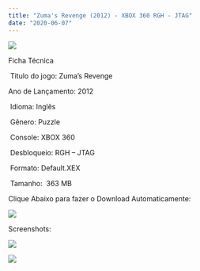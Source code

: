 ```yaml
---
title: "Zuma's Revenge (2012) - XBOX 360 RGH - JTAG"
date: "2020-06-07"
---
```


![](https://1.bp.blogspot.com/-UTsuVJIsA1o/XtxYsA26QeI/AAAAAAAAKp8/Bwd_u-KxMlgepjzDJwyaXnMYGwO8jpCkACK4BGAsYHg/large.jpg)

Ficha Técnica

 Titulo do jogo: Zuma’s Revenge 

Ano de Lançamento: 2012

 Idioma: Inglês

 Gênero: Puzzle

 Console: XBOX 360

 Desbloqueio: RGH – JTAG

 Formato: Default.XEX

 Tamanho:  363 MB

Clique Abaixo para fazer o Download Automaticamente:

[![](https://1.bp.blogspot.com/-eNerQjlxWXg/Xsyoy1YwxPI/AAAAAAAAG8o/qs-0XGNQDR4jSn0uGinE3EzKZZ6GoZnEACPcBGAYYCw/s1600/LINK1.png)](https://zee.gl/UNY1)

Screenshots:

[![](https://1.bp.blogspot.com/-hpsFjvfpaUI/XtxYs9mFdrI/AAAAAAAAKqA/OMKgwpEG_jQr_N8jKFQqL5sRzauEqrUlgCK4BGAsYHg/w400-h225/maxresdefault.jpg)](https://1.bp.blogspot.com/-hpsFjvfpaUI/XtxYs9mFdrI/AAAAAAAAKqA/OMKgwpEG_jQr_N8jKFQqL5sRzauEqrUlgCK4BGAsYHg/s1280/maxresdefault.jpg)

[![](https://1.bp.blogspot.com/-NuzC9oR-3Q8/XtxYrfv81cI/AAAAAAAAKp4/HxaeTcSVNior8OMgyYdP8_J_46hpwIx9QCK4BGAsYHg/w400-h300/hqdefault.jpg)](https://1.bp.blogspot.com/-NuzC9oR-3Q8/XtxYrfv81cI/AAAAAAAAKp4/HxaeTcSVNior8OMgyYdP8_J_46hpwIx9QCK4BGAsYHg/s480/hqdefault.jpg)
